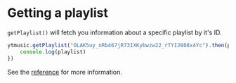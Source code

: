 # Getting a playlist

`getPlaylist()` will fetch you information about a specific playlist by it's ID.

```ts
ytmusic.getPlaylist("OLAK5uy_nRb467jR73IXKybwzw22_rTYIJ808x4Yc").then(playlist => {
	console.log(playlist)
})
```

See the [reference](../../references/ytmusic-methods/getPlaylist.html) for more information.
